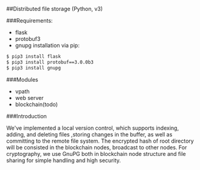 ##Distributed file storage (Python, v3)

###Requirements:
 - flask
 - protobuf3
 - gnupg
installation via pip:
```bash
$ pip3 install flask
$ pip3 install protobuf==3.0.0b3
$ pip3 install gnupg
```

###Modules
 - vpath
 - web server
 - blockchain(todo)
 
 ###Introduction
 
We've implemented a local version control, which supports indexing, adding, and deleting files ,storing changes in the buffer, as well as  committing to the remote file system. The encrypted hash of root directory will be consisted in the blockchain nodes, broadcast to other nodes.
For cryptography, we use GnuPG both in blockchain node structure and file sharing for simple handling and high security.
